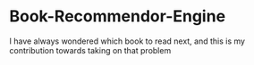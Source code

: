 # Book-Recommendor-Engine
I have always wondered which book to read next, and this is my contribution towards taking on that problem
